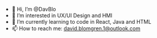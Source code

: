- 👋 Hi, I’m @DavBlo
- 👀 I’m interested in UX/UI Design and HMI
- 🌱 I’m currently learning to code in React, Java and HTML
- 📫 How to reach me: david.blomgren.1@outlook.com

<!---
DavBlo/DavBlo is a ✨ special ✨ repository because its `README.md` (this file) appears on your GitHub profile.
You can click the Preview link to take a look at your changes.
--->

